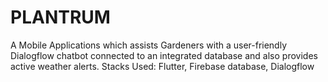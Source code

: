 # PLANTRUM
A Mobile Applications which assists Gardeners with a user-friendly Dialogflow chatbot connected to an integrated database and also provides active weather alerts. Stacks Used: Flutter, Firebase database, Dialogflow
